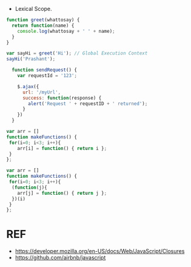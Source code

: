 
* Lexical Scope.

```javascript
function greet(whattosay) {
  return function(name) {
    console.log(whattosay + ' ' + name);
  }
}

var sayHi = greet('Hi'); // Global Execution Context
sayHi('Prashant');
```

```javascript
  function sendRequest() {
    var requestId = '123';

    $.ajax({
      url: '/myUrl',
      success: function(response) {
        alert('Request ' + requestID + ' returned');
      }
    })
  }
```

```javascript
var arr = []
function makeFunctions() {
 for(i=0; i<3; i++){
    arr[i] = function() { return i };
 }
};
```

```javascript
var arr = []
function makeFunctions() {
 for(i=0; i<3; i++){
  (function(j){
    arr[j] = function() { return j };
  })(i)
 }
};
```

# REF
* https://developer.mozilla.org/en-US/docs/Web/JavaScript/Closures
* https://github.com/airbnb/javascript



